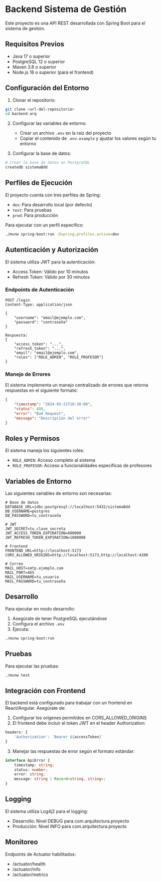 # Backend Sistema de Gestión

Este proyecto es una API REST desarrollada con Spring Boot para el sistema de gestión.

## Requisitos Previos

- Java 17 o superior
- PostgreSQL 12 o superior
- Maven 3.8 o superior
- Node.js 16 o superior (para el frontend)

## Configuración del Entorno

1. Clonar el repositorio:
```bash
git clone <url-del-repositorio>
cd backend-arq
```

2. Configurar las variables de entorno:
   - Crear un archivo `.env` en la raíz del proyecto
   - Copiar el contenido de `.env.example` y ajustar los valores según tu entorno

3. Configurar la base de datos:
```bash
# Crear la base de datos en PostgreSQL
createdb sistemaBdd
```

## Perfiles de Ejecución

El proyecto cuenta con tres perfiles de Spring:

- `dev`: Para desarrollo local (por defecto)
- `test`: Para pruebas
- `prod`: Para producción

Para ejecutar con un perfil específico:
```bash
./mvnw spring-boot:run -Dspring.profiles.active=dev
```

## Autenticación y Autorización

El sistema utiliza JWT para la autenticación:

- Access Token: Válido por 10 minutos
- Refresh Token: Válido por 30 minutos

### Endpoints de Autenticación

```
POST /login
Content-Type: application/json

{
    "username": "email@ejemplo.com",
    "password": "contraseña"
}

Respuesta:
{
    "access_token": "...",
    "refresh_token": "...",
    "email": "email@ejemplo.com",
    "roles": ["ROLE_ADMIN", "ROLE_PROFESOR"]
}
```

### Manejo de Errores

El sistema implementa un manejo centralizado de errores que retorna respuestas en el siguiente formato:

```json
{
    "timestamp": "2024-03-21T10:30:00",
    "status": 400,
    "error": "Bad Request",
    "message": "Descripción del error"
}
```

## Roles y Permisos

El sistema maneja los siguientes roles:

- `ROLE_ADMIN`: Acceso completo al sistema
- `ROLE_PROFESOR`: Acceso a funcionalidades específicas de profesores

## Variables de Entorno

Las siguientes variables de entorno son necesarias:

```properties
# Base de datos
DATABASE_URL=jdbc:postgresql://localhost:5432/sistemaBdd
DB_USERNAME=postgres
DB_PASSWORD=tu_contraseña

# JWT
JWT_SECRET=tu_clave_secreta
JWT_ACCESS_TOKEN_EXPIRATION=600000
JWT_REFRESH_TOKEN_EXPIRATION=1800000

# Frontend
FRONTEND_URL=http://localhost:5173
CORS_ALLOWED_ORIGINS=http://localhost:5173,http://localhost:4200

# Correo
MAIL_HOST=smtp.ejemplo.com
MAIL_PORT=465
MAIL_USERNAME=tu_usuario
MAIL_PASSWORD=tu_contraseña
```

## Desarrollo

Para ejecutar en modo desarrollo:

1. Asegúrate de tener PostgreSQL ejecutándose
2. Configura el archivo `.env`
3. Ejecuta:
```bash
./mvnw spring-boot:run
```

## Pruebas

Para ejecutar las pruebas:
```bash
./mvnw test
```

## Integración con Frontend

El backend está configurado para trabajar con un frontend en React/Angular. Asegúrate de:

1. Configurar los orígenes permitidos en CORS_ALLOWED_ORIGINS
2. El frontend debe incluir el token JWT en el header Authorization:
```javascript
headers: {
    'Authorization': `Bearer ${accessToken}`
}
```

3. Manejar las respuestas de error según el formato estándar:
```typescript
interface ApiError {
    timestamp: string;
    status: number;
    error: string;
    message: string | Record<string, string>;
}
```

## Logging

El sistema utiliza Log4j2 para el logging:

- Desarrollo: Nivel DEBUG para com.arquitectura.proyecto
- Producción: Nivel INFO para com.arquitectura.proyecto

## Monitoreo

Endpoints de Actuator habilitados:
- /actuator/health
- /actuator/info
- /actuator/metrics 